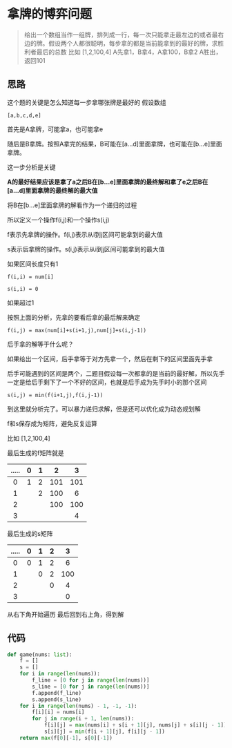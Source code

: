 # 拿牌的博弈问题
> 给出一个数组当作一组牌，排列成一行，每一次只能拿走最左边的或者最右边的牌。假设两个人都很聪明，每步拿的都是当前能拿到的最好的牌，求胜利者最后的总数
> 比如  [1,2,100,4]
> A先拿1，B拿4，A拿100，B拿2
> A胜出，返回101

**思路**
--------------------

这个题的关键是怎么知道每一步拿哪张牌是最好的
假设数组

`
[a,b,c,d,e]
`

首先是A拿牌，可能拿a，也可能拿e

随后是B拿牌。按照A拿完的结果，B可能在[a...d]里面拿牌，也可能在[b...e]里面拿牌。

这一步分析是关键

**A的最好结果应该是拿了a之后B在[b...e]里面拿牌的最终解和拿了e之后B在[a...d]里面拿牌的最终解的最大值**

将B在[b...e]里面拿牌的解看作为一个递归的过程

所以定义一个操作f(i,j)和一个操作s(i,j)

f表示先拿牌的操作。f(i,j)表示从i到j区间可能拿到的最大值

s表示后拿牌的操作。s(i,j)表示从i到j区间可能拿到的最大值


如果区间长度只有1

`
f(i,i) = num[i]
`

`
s(i,i) = 0
`

如果超过1

按照上面的分析，先拿的要看后拿的最后解来确定

`
f(i,j) = max(num[i]+s(i+1,j),num[j]+s(i,j-1)) 
`

后手拿的解等于什么呢？

如果给出一个区间，后手拿等于对方先拿一个，然后在剩下的区间里面先手拿

后手可能遇到的区间是两个，二题目假设每一次都拿的是当前的最好解，所以先手一定是给后手剩下了一个不好的区间，也就是后手成为先手时小的那个区间

`
s(i,j) = min(f(i+1,j),f(i,j-1))
`

到这里就分析完了。可以暴力递归求解，但是还可以优化成为动态规划解

f和s保存成为矩阵，避免反复运算

比如  [1,2,100,4]

最后生成的f矩阵就是

| ..... | 0     | 1     | 2     | 3     |
| :---: | :---: | :---: | :---: | :---: |
| 0     | 1     | 2     | 101   | 101   |
| 1     |       | 2     | 100   | 6     |
| 2     |       |       | 100   | 100   |
| 3     |       |       |       | 4     |

最后生成的s矩阵

| ..... | 0     | 1     | 2     | 3     |
| :---: | :---: | :---: | :---: | :---: |
| 0     | 0     | 1     | 2     | 6     |
| 1     |       | 0     | 2     | 100   |
| 2     |       |       | 0     | 4     |
| 3     |       |       |       | 0     |

从右下角开始遍历
最后回到右上角，得到解

**代码**
--------------------

```python
def game(nums: list):
    f = []
    s = []
    for i in range(len(nums)):
        f_line = [0 for j in range(len(nums))]
        s_line = [0 for j in range(len(nums))]
        f.append(f_line)
        s.append(s_line)
    for i in range(len(nums) - 1, -1, -1):
        f[i][i] = nums[i]
        for j in range(i + 1, len(nums)):
            f[i][j] = max(nums[i] + s[i + 1][j], nums[j] + s[i][j - 1])
            s[i][j] = min(f[i + 1][j], f[i][j - 1])
    return max(f[0][-1], s[0][-1])
```